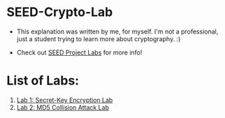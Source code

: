 # SEED-Crypto-Lab

- This explanation was written by me, for myself. I'm not a professional, just a student trying to learn more about cryptography. :)

- Check out [SEED Project Labs](https://seedsecuritylabs.org/Labs_20.04/) for more info!

# List of Labs:
1. [Lab 1: Secret-Key Encryption Lab](lab1)
2. [Lab 2: MD5 Collision Attack Lab](lab2)
